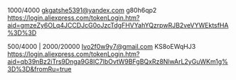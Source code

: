 1000/4000
gkgatshe5391@yandex.com
g80h6qp2
https://login.aliexpress.com/tokenLogin.htm?aid=gmzeZy6OLq4JCCDJcG0oJzcTdgFHVYahYQzrpwRJB2veVYWEktsfHA%3D%3D

500/4000 | 2000/20000
Ivo2f0w9y7@gmail.com
KS8oEWqHJ3
https://login.aliexpress.com/tokenLogin.htm?aid=qb39nBz2iTrs9Dnga9G8IC7lbOvtW9BFgBQxRz8NlwArL2yGuWKm1g%3D%3D&fromRu=true